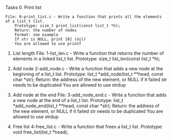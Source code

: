 Tasks
0. Print list 

	File: 0-print_list.c - Write a function that prints all the elements of a list_t list.
		Prototype: size_t print_list(const list_t *h);
		Return: the number of nodes
		Format: see example
		If str is NULL, print [0] (nil)
		You are allowed to use printf

1. List length 
	File: 1-list_len.c - Write a function that returns the number of elements in a linked list_t list.
	Prototype: size_t list_len(const list_t *h);

2. Add node 
	2-add_node.c - Write a function that adds a new node at the beginning of a list_t list.
		Prototype: list_t *add_node(list_t **head, const char *str);
		Return: the address of the new element, or NULL if it failed
		str needs to be duplicated
		You are allowed to use strdup


3. Add node at the end 
	File: 3-add_node_end.c - Write a function that adds a new node at the end of a list_t list.
		Prototype: list_t *add_node_end(list_t **head, const char *str);
		Return: the address of the new element, or NULL if it failed
		str needs to be duplicated
		You are allowed to use strdup

4. Free list 
	4-free_list.c - Write a function that frees a list_t list.
		Prototype: void free_list(list_t *head);

